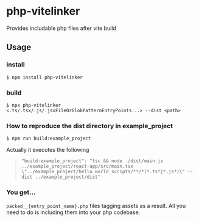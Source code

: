 # php-vitelinker
Provides includable php files after vite build

## Usage
### install
`$ npm install php-vitelinker`

### build
`$ npx php-vitelinker <.ts/.tsx/.js/.jsxFileOrGlobPatternEntryPoints...> --dist <path>`

### How to reproduce the dist directory in example_project
`$ npm run build:example_project`

Actually it executes the following
> `"build:example_project": "tsc && node ./dist/main.js ../example_project/react-app/src/main.tsx \"../example_project/hello_world_scripts/**/*(*.ts*|*.js*)\" --dist ../example_project/dist"`

### You get...
`packed__{entry_point_name}.php` files tagging assets as a result. All you need to do is including them into your php codebase.
